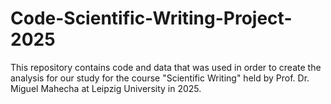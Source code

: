 # Code-Scientific-Writing-Project-2025
This repository contains code and data that was used in order to create the analysis for our study for the course "Scientific Writing" held by Prof. Dr. Miguel Mahecha at Leipzig University in 2025.
